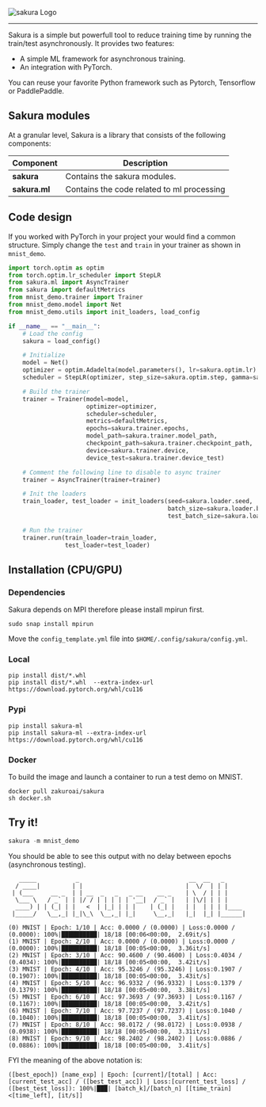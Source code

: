 ![sakura Logo](imgs/sakura.png)

--------------------------------------------------------------------------------

Sakura is a simple but powerfull tool to reduce training time by running the train/test asynchronously. It provides two features:
- A simple ML framework for asynchronous training.
- An integration with PyTorch. 


You can reuse your favorite Python framework such as Pytorch, Tensorflow or PaddlePaddle.


## Sakura modules

At a granular level, Sakura is a library that consists of the following components:

| Component | Description |
| ---- | --- |
| **sakura** | Contains the sakura modules. |
| **sakura.ml** | Contains the code related to ml processing |

## Code design
If you worked with PyTorch in your project your would find a common structure. 
Simply change the `test` and `train` in your trainer as shown in `mnist_demo`. 
```python
import torch.optim as optim
from torch.optim.lr_scheduler import StepLR
from sakura.ml import AsyncTrainer
from sakura import defaultMetrics
from mnist_demo.trainer import Trainer
from mnist_demo.model import Net
from mnist_demo.utils import init_loaders, load_config

if __name__ == "__main__":
    # Load the config
    sakura = load_config()

    # Initialize
    model = Net()
    optimizer = optim.Adadelta(model.parameters(), lr=sakura.optim.lr)
    scheduler = StepLR(optimizer, step_size=sakura.optim.step, gamma=sakura.optim.gamma)

    # Build the trainer
    trainer = Trainer(model=model,
                      optimizer=optimizer,
                      scheduler=scheduler,
                      metrics=defaultMetrics,
                      epochs=sakura.trainer.epochs,
                      model_path=sakura.trainer.model_path,
                      checkpoint_path=sakura.trainer.checkpoint_path,
                      device=sakura.trainer.device,
                      device_test=sakura.trainer.device_test)

    # Comment the following line to disable to async trainer
    trainer = AsyncTrainer(trainer=trainer)

    # Init the loaders
    train_loader, test_loader = init_loaders(seed=sakura.loader.seed,
                                             batch_size=sakura.loader.batch_size,
                                             test_batch_size=sakura.loader.test_batch_size)

    # Run the trainer
    trainer.run(train_loader=train_loader,
                test_loader=test_loader)


```



## Installation (CPU/GPU)
### Dependencies
Sakura depends on MPI therefore please install mpirun first.
```
sudo snap install mpirun
```
Move the `config_template.yml` file into `$HOME/.config/sakura/config.yml`. 

### Local
```
pip install dist/*.whl
pip install dist/*.whl  --extra-index-url https://download.pytorch.org/whl/cu116
```

### Pypi
```
pip install sakura-ml 
pip install sakura-ml --extra-index-url https://download.pytorch.org/whl/cu116
```

### Docker
To build the image and launch a container to run a test demo on MNIST.
```
docker pull zakuroai/sakura
sh docker.sh
```

## Try it!

```python
sakura -m mnist_demo
```
You should be able to see this output with no delay between epochs (asynchronous testing).
```
   _____           _                               __  __   _      
  / ____|         | |                             |  \/  | | |     
 | (___     __ _  | | __  _   _   _ __    __ _    | \  / | | |     
  \___ \   / _` | | |/ / | | | | | '__|  / _` |   | |\/| | | |     
  ____) | | (_| | |   <  | |_| | | |    | (_| |   | |  | | | |____ 
 |_____/   \__,_| |_|\_\  \__,_| |_|     \__,_|   |_|  |_| |______|

(0) MNIST | Epoch: 1/10 | Acc: 0.0000 / (0.0000) | Loss:0.0000 / (0.0000): 100%|██████████| 18/18 [00:06<00:00,  2.69it/s]
(1) MNIST | Epoch: 2/10 | Acc: 0.0000 / (0.0000) | Loss:0.0000 / (0.0000): 100%|██████████| 18/18 [00:05<00:00,  3.36it/s]
(2) MNIST | Epoch: 3/10 | Acc: 90.4600 / (90.4600) | Loss:0.4034 / (0.4034): 100%|██████████| 18/18 [00:05<00:00,  3.42it/s]
(3) MNIST | Epoch: 4/10 | Acc: 95.3246 / (95.3246) | Loss:0.1907 / (0.1907): 100%|██████████| 18/18 [00:05<00:00,  3.43it/s]
(4) MNIST | Epoch: 5/10 | Acc: 96.9332 / (96.9332) | Loss:0.1379 / (0.1379): 100%|██████████| 18/18 [00:05<00:00,  3.38it/s]
(5) MNIST | Epoch: 6/10 | Acc: 97.3693 / (97.3693) | Loss:0.1167 / (0.1167): 100%|██████████| 18/18 [00:05<00:00,  3.42it/s]
(6) MNIST | Epoch: 7/10 | Acc: 97.7237 / (97.7237) | Loss:0.1040 / (0.1040): 100%|██████████| 18/18 [00:05<00:00,  3.41it/s]
(7) MNIST | Epoch: 8/10 | Acc: 98.0172 / (98.0172) | Loss:0.0938 / (0.0938): 100%|██████████| 18/18 [00:05<00:00,  3.31it/s]
(8) MNIST | Epoch: 9/10 | Acc: 98.2402 / (98.2402) | Loss:0.0886 / (0.0886): 100%|██████████| 18/18 [00:05<00:00,  3.41it/s]
```

FYI the meaning of the above notation is:
```
([best_epoch]) [name_exp] | Epoch: [current]/[total] | Acc: [current_test_acc] / ([best_test_acc]) | Loss:[current_test_loss] / ([best_test_loss]): 100%|███| [batch_k]/[batch_n] [[time_train]<[time_left], [it/s]]
```